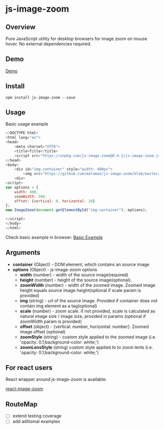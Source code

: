 # js-image-zoom


## Overview

Pure JavaScript utility for desktop browsers for image zoom on mouse hover. No external dependencies required.

## Demo

[Demo](http://malaman.github.io/js-image-zoom/example)


## Install

```
npm install js-image-zoom --save
```

## Usage

Basic usage example

```javascript
<!DOCTYPE html>
<html lang="en">
<head>
    <meta charset="UTF8">
    <title>Title</title>
    <script src="https://unpkg.com/js-image-zoom@0.4.1/js-image-zoom.js" type="application/javascript"></script>
</head>
<body>
    <div id="img-container" style="width: 400px">
        <img src="https://github.com/malaman/js-image-zoom/blob/master/example/1.jpg" />
    <div>
<script>
var options = {
    width: 400,
    zoomWidth: 500,
    offset: {vertical: 0, horizontal: 10}
};
new ImageZoom(document.getElementById("img-container"), options);

</script>
</body>
</html>

```

Check basic example in browser:
[Basic Example](http://malaman.github.io/js-image-zoom/example/basic.html)




## Arguments

- **container** (Object) - DOM element, which contains an source image
- **options** (Object) - js-image-zoom options
    * **width** (number) - width of the source image(required)
    * **height** (number) - height of the source image(optional).
    * **zoomWidth** (number) - width of the zoomed image. Zoomed image height equals source image height(optional if scale param is provided)
    * **img** (string) - url of the source image. Provided if container does not contain img element as a tag(optional)
    * **scale** (number) - zoom scale. if not provided, scale is calculated as natural image size / image size, provided in params (optional if zoomWidth param is provided)
    * **offset** (object) - {vertical: number, horizontal: number}. Zoomed image offset (optional)
    * **zoomStyle** (string) - custom style applied to the zoomed image (i.e. 'opacity: 0.1;background-color: white;')
    * **zoomLensStyle** (string) custom style applied to to zoom lents (i.e. 'opacity: 0.1;background-color: white;')

## For react users

React wrapper around js-image-zoom is available:

[react-image-zoom](https://www.npmjs.com/package/react-image-zoom)

## RouteMap

- [ ] extend testing coverage
- [ ] add aditioinal examples
